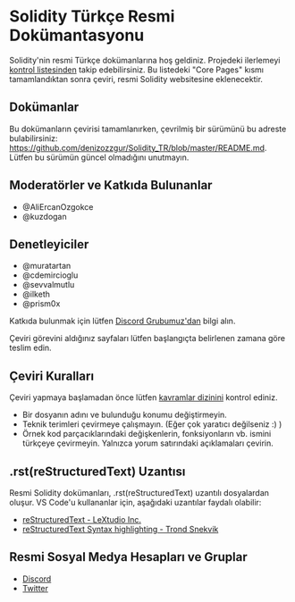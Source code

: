 # Solidity Türkçe Resmi Dokümantasyonu

Solidity'nin resmi Türkçe dokümanlarına hoş geldiniz. Projedeki ilerlemeyi [kontrol listesinden](https://github.com/solidity-docs/tr-turkish/issues/1) takip edebilirsiniz. Bu listedeki "Core Pages" kısmı tamamlandıktan sonra çeviri, resmi Solidity websitesine eklenecektir.

## Dokümanlar

Bu dokümanların çevirisi tamamlanırken, çevrilmiş bir sürümünü bu adreste bulabilirsiniz: https://github.com/denizozzgur/Solidity_TR/blob/master/README.md. Lütfen bu sürümün güncel olmadığını unutmayın.

## Moderatörler ve Katkıda Bulunanlar

- @AliErcanOzgokce
- @kuzdogan

## Denetleyiciler
- @muratartan
- @cdemircioglu
- @sevvalmutlu
- @ilketh
- @prism0x

Katkıda bulunmak için lütfen [Discord Grubumuz'dan](https://discord.gg/b94AvkPuuP) bilgi alın.

Çeviri görevini aldığınız sayfaları lütfen başlangıçta belirlenen zamana göre teslim edin.

## Çeviri Kuralları

Çeviri yapmaya başlamadan önce lütfen [kavramlar dizinini](/GLOSSARY.md) kontrol ediniz.

- Bir dosyanın adını ve bulunduğu konumu değiştirmeyin.
- Teknik terimleri çevirmeye çalışmayın. (Eğer çok yaratıcı değilseniz :) )
- Örnek kod parçacıklarındaki değişkenlerin, fonksiyonların vb. ismini türkçeye çevirmeyin. Yalnızca yorum satırındaki açıklamaları çevirin.

## .rst(reStructuredText) Uzantısı

Resmi Solidity dokümanları, .rst(reStructuredText) uzantılı dosyalardan oluşur. VS Code'u kullananlar için, aşağıdaki uzantılar faydalı olabilir:

- [reStructuredText - LeXtudio Inc.](https://marketplace.visualstudio.com/items?itemName=lextudio.restructuredtext)
- [reStructuredText Syntax highlighting - Trond Snekvik](https://marketplace.visualstudio.com/items?itemName=trond-snekvik.simple-rst)

## Resmi Sosyal Medya Hesapları ve Gruplar

- [Discord](https://discord.gg/b94AvkPuuP)
- [Twitter](https://twitter.com/TrSolidity)
